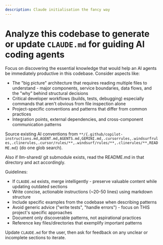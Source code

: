 ```yaml
---
description: Claude initialisation the fancy way
---
```


# Analyze this codebase to generate or update `CLAUDE.md` for guiding AI coding agents

Focus on discovering the essential knowledge that would help an AI agents be immediately productive in this codebase. Consider aspects like:

- The "big picture" architecture that requires reading multiple files to understand - major components, service boundaries, data flows, and the "why" behind structural decisions
- Critical developer workflows (builds, tests, debugging) especially commands that aren't obvious from file inspection alone
- Project-specific conventions and patterns that differ from common practices
- Integration points, external dependencies, and cross-component communication patterns

Source existing AI conventions from `**/{.github/copilot-instructions.md,AGENT.md,AGENTS.md,GEMINI.md,.cursorrules,.windsurfrules,.clinerules,.cursor/rules/**,.windsurf/rules/**,.clinerules/**,README.md}` (do one glob search).

Also if llm-shared/ git submodule exists, read the README.md in that directory and act accordingly.

Guidelines:

- If `CLAUDE.md` exists, merge intelligently - preserve valuable content while updating outdated sections
- Write concise, actionable instructions (~20-50 lines) using markdown structure
- Include specific examples from the codebase when describing patterns
- Avoid generic advice ("write tests", "handle errors") - focus on THIS project's specific approaches
- Document only discoverable patterns, not aspirational practices
- Reference key files/directories that exemplify important patterns

Update `CLAUDE.md` for the user, then ask for feedback on any unclear or incomplete sections to iterate.
